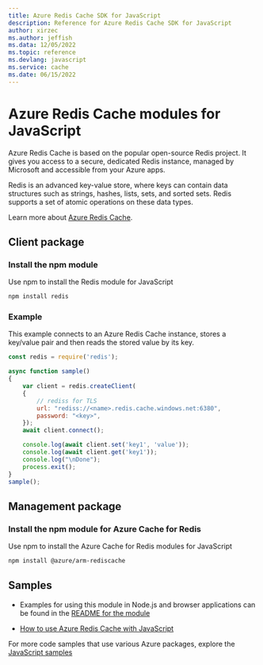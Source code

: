 ```yaml
---
title: Azure Redis Cache SDK for JavaScript
description: Reference for Azure Redis Cache SDK for JavaScript
author: xirzec
ms.author: jeffish
ms.data: 12/05/2022
ms.topic: reference
ms.devlang: javascript
ms.service: cache
ms.date: 06/15/2022
---
```

# Azure Redis Cache modules for JavaScript

Azure Redis Cache is based on the popular open-source Redis project. It gives you access to a secure, dedicated Redis instance, managed by Microsoft and accessible from your Azure apps.

Redis is an advanced key-value store, where keys can contain data structures such as strings, hashes, lists, sets, and sorted sets. Redis supports a set of atomic operations on these data types.

Learn more about [Azure Redis Cache](/azure/redis-cache/).

## Client package

### Install the npm module

Use npm to install the Redis module for JavaScript

```bash
npm install redis
```

### Example

This example connects to an Azure Redis Cache instance, stores a key/value pair and then reads the stored value by its key.

```javascript
const redis = require('redis');

async function sample() 
{
    var client = redis.createClient(
    {
        // rediss for TLS
        url: "rediss://<name>.redis.cache.windows.net:6380",
        password: "<key>",
    });
    await client.connect();

    console.log(await client.set('key1', 'value'));
    console.log(await client.get('key1'));
    console.log("\nDone");
    process.exit();
}
sample();
```

## Management package

### Install the npm module for Azure Cache for Redis

Use npm to install the Azure Cache for Redis modules for JavaScript

```bash
npm install @azure/arm-rediscache
```

## Samples

* Examples for using this module in Node.js and browser applications can be found in the [README for the module](https://www.npmjs.com/package/@azure/arm-rediscache)

* [How to use Azure Redis Cache with JavaScript](/azure/redis-cache/cache-nodejs-get-started)

For more code samples that use various Azure packages, explore the [JavaScript samples](/samples/browse/?languages=javascript)